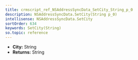 ```yaml
---
title: crmscript_ref_NSAddressSyncData_SetCity_String_p_0
description: NSAddressSyncData.SetCity(String p_0)
intellisense: NSAddressSyncData.SetCity
sortOrder: 634
keywords: SetCity(String)
so.topic: reference
---
```



* **City:** String
* **Returns:** String


